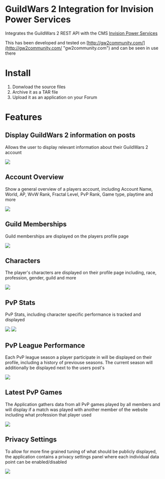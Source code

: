 # GuildWars 2 Integration for Invision Power Services
Integrates the GuildWars 2 REST API with the CMS [Invision Power Services](https://invisionpower.com/ "Invision Power Services")

This has been developed and tested on [http://gw2community.com/](http://gw2community.com/ "gw2community.com") and can be seen in use there

# Install #
1. Donwload the source files
2. Archive it as a TAR file
3. Upload it as an application on your Forum


# Features #
## Display GuildWars 2 information on posts ##
Allows the user to display relevant information about their GuildWars 2 account 

![](http://i.imgur.com/5zJtYmQ.png)


## Account Overview ##
Show a general overview of a players account, including Account Name, World, AP, WvW Rank, Fractal Level, PvP Rank, Game type, playtime and more

![](http://i.imgur.com/rXSB4X2.png)

## Guild Memberships ##
Guild memberships are displayed on the players profile page

![](http://i.imgur.com/6A5XOrM.png)

## Characters ##
The player's characters are displayed on their profile page including, race, profession, gender, guild and more

![](http://i.imgur.com/USUhY7C.png)

## PvP Stats ##
PvP Stats, including character specific performance is tracked and displayed

![](http://i.imgur.com/aByJyPH.png)
![](http://i.imgur.com/m3pLoDN.png)

## PvP League Performance ##
Each PvP league season a player participate in will be displayed on their profile, including a history of previouse seasons. The current season will additionally be displayed next to the users post's

![](http://i.imgur.com/UkEhAxl.png)

## Latest PvP Games ##
The Application gathers data from all PvP games played by all members and will display if a match was played with another member of the website including what profession that player used

![](http://i.imgur.com/jbSzqy4.png)

## Privacy Settings ##
To allow for more fine grained tuning of what should be publicly displayed, the application contains a privacy settings panel where each individual data point can be enabled/disabled

![](http://i.imgur.com/EXS3Yz7.png)